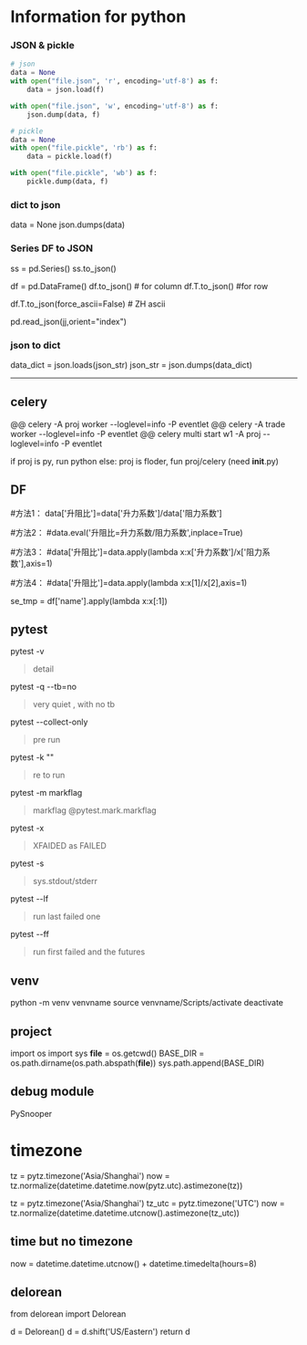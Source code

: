 # Information for python

### JSON & pickle

``` python
# json
data = None
with open("file.json", 'r', encoding='utf-8') as f:
    data = json.load(f)

with open("file.json", 'w', encoding='utf-8') as f:
    json.dump(data, f)

# pickle
data = None
with open("file.pickle", 'rb') as f:
    data = pickle.load(f)

with open("file.pickle", 'wb') as f:
    pickle.dump(data, f)
```

### dict to json

data = None
json.dumps(data)

### Series DF to JSON

ss = pd.Series()
ss.to_json()

df = pd.DataFrame()
df.to_json() # for column
df.T.to_json() #for row

df.T.to_json(force_ascii=False) # ZH ascii

pd.read_json(jj,orient="index")



### json to dict
data_dict = json.loads(json_str)
json_str = json.dumps(data_dict)



---

## celery

@@ celery -A proj worker --loglevel=info -P eventlet
@@ celery -A trade worker --loglevel=info -P eventlet
@@ celery multi start w1 -A proj --loglevel=info -P eventlet

if proj is py, run python
else: proj is floder, fun proj/celery (need __init__.py)

## DF

#方法1：
data['升阻比']=data['升力系数']/data['阻力系数']

#方法2：
#data.eval('升阻比=升力系数/阻力系数',inplace=True)

#方法3：
#data['升阻比']=data.apply(lambda x:x['升力系数']/x['阻力系数'],axis=1)

#方法4：
#data['升阻比']=data.apply(lambda x:x[1]/x[2],axis=1)


se_tmp = df['name'].apply(lambda x:x[:1])



## pytest

pytest -v
> detail

pytest -q --tb=no
> very quiet , with no tb

pytest --collect-only
> pre run

pytest -k ""
> re to run

pytest -m markflag
> markflag
> @pytest.mark.markflag

pytest -x
> XFAIDED as FAILED

pytest -s
> sys.stdout/stderr

pytest --lf
> run last failed one

pytest --ff
> run first failed and the futures


## venv

python -m venv venvname
source venvname/Scripts/activate
deactivate

## project

import os
import sys
__file__ = os.getcwd()
BASE_DIR = os.path.dirname(os.path.abspath(__file__))
sys.path.append(BASE_DIR)

## debug module
PySnooper


# timezone
tz = pytz.timezone('Asia/Shanghai')
now = tz.normalize(datetime.datetime.now(pytz.utc).astimezone(tz))

tz = pytz.timezone('Asia/Shanghai')
tz_utc = pytz.timezone('UTC')
now = tz.normalize(datetime.datetime.utcnow().astimezone(tz_utc))

## time but no timezone
now = datetime.datetime.utcnow() + datetime.timedelta(hours=8)

## delorean
from delorean import Delorean

d = Delorean()
d = d.shift('US/Eastern')
return d